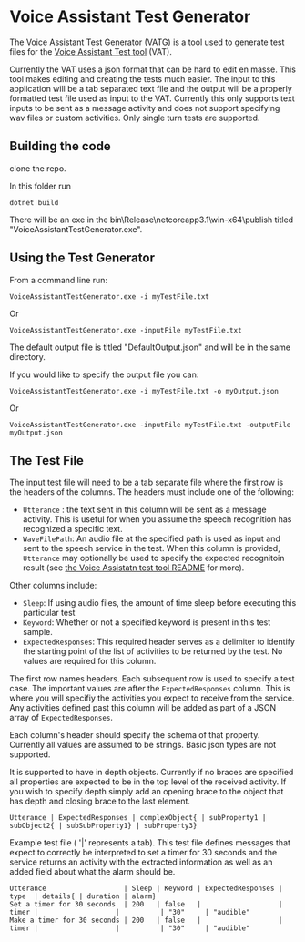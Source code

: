 # Voice Assistant Test Generator

The Voice Assistant Test Generator (VATG) is a tool used to generate test files for the [Voice Assistant Test tool](../voice-assistant-test) (VAT).

Currently the VAT uses a json format that can be hard to edit en masse. This tool makes editing and creating the tests much easier. The input to this application will be a tab separated text file and the output will be a properly formatted test file used as input to the VAT. Currently this only supports text inputs to be sent as a message activity and does not support specifying wav files or custom activities. Only single turn tests are supported.

## Building the code

clone the repo.

In this folder run 
```
dotnet build
```

There will be an exe in the bin\Release\netcoreapp3.1\win-x64\publish titled "VoiceAssistantTestGenerator.exe".

## Using the Test Generator

From a command line run:
```
VoiceAssistantTestGenerator.exe -i myTestFile.txt
```
Or
```
VoiceAssistantTestGenerator.exe -inputFile myTestFile.txt
```

The default output file is titled "DefaultOutput.json" and will be in the same directory.

If you would like to specify the output file you can:

```
VoiceAssistantTestGenerator.exe -i myTestFile.txt -o myOutput.json
```
Or
```
VoiceAssistantTestGenerator.exe -inputFile myTestFile.txt -outputFile myOutput.json
```

## The Test File

The input test file will need to be a tab separate file where the first row is the headers of the columns. The headers must include one of the following:
- `Utterance` :  the text sent in this column will be sent as a message activity. This is useful for when you assume the speech recognition has recognized a specific text.
- `WaveFilePath`: An audio file at the specified path is  used as input and sent to the speech service in the test.  When this column is provided, `Utterance` may optionally be used to specify the expected recognitoin result (see [the Voice Assistatn test tool README](https://github.com/Azure-Samples/Cognitive-Services-Voice-Assistant/tree/master/clients/csharp-dotnet-core/voice-assistant-test#wavfile) for more).

Other columns include:
- `Sleep`: If using audio files, the amount of time sleep before executing this particular test
- `Keyword`: Whether or not a specified keyword is present in this test sample.
- `ExpectedResponses`: This required header serves as a delimiter to identify the starting point of the list of activities to be returned by the test. No values are required for this column.

The first row names headers. Each subsequent row is used to specify a test case. The important values are after the `ExpectedResponses` column. This is where you will specifiy the activities you expect to receive from the service.  Any activities defined past this column will be added as part of a JSON array of `ExpectedResponses`.

Each column's header should specify the schema of that property. Currently all values are assumed to be strings. Basic json types are not supported.

It is supported to have in depth objects. Currently if no braces are specified all properties are expected to be in the top level of the received activity. If you wish to specify depth simply add an opening brace to the object that has depth and closing brace to the last element.

```
Utterance | ExpectedResponses | complexObject{ | subProperty1 | subObject2{ | subSubProperty1} | subProperty3}
```

Example test file ( '|' represents a tab). This test file defines messages that expect to correctly be interpreted to set a timer for 30 seconds and the service returns an activity with the extracted information as well as an added field about what the alarm should be.

```
Utterance                   | Sleep | Keyword | ExpectedResponses | type  | details{ | duration | alarm}
Set a timer for 30 seconds  | 200   | false   |                   | timer |                   |          | "30"     | "audible"
Make a timer for 30 seconds | 200   | false   |                   | timer |                   |          | "30"     | "audible"
```